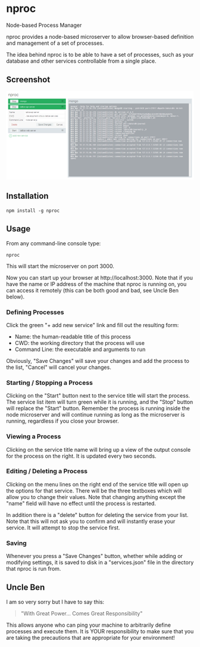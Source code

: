 nproc
=====

Node-based Process Manager

nproc provides a node-based microserver to allow browser-based definition and management of a set of processes.

The idea behind nproc is to be able to have a set of processes, such as your database and other services controllable from a single place.  

Screenshot
----------
![Screenshot](screenshot.png)

Installation
------------

    npm install -g nproc

Usage
-----

From any command-line console type:

    nproc

This will start the microserver on port 3000.

Now you can start up your browser at http://localhost:3000.  Note that if you have the name or IP address of the machine that nproc is running on, you can access it remotely (this can be both good and bad, see Uncle Ben below).

### Defining Processes

Click the green "+ add new service" link and fill out the resulting form:

- Name: the human-readable title of this process
- CWD: the working directory that the process will use
- Command Line: the executable and arguments to run

Obviously, "Save Changes" will save your changes and add the process to the list, "Cancel" will cancel your changes.

### Starting / Stopping a Process

Clicking on the "Start" button next to the service title will start the process.  The service list item will turn green while it is running, and the "Stop" button will replace the "Start" button.  Remember the process is running inside the node microserver and will continue running as long as the microserver is running, regardless if you close your browser.

### Viewing a Process

Clicking on the service title name will bring up a view of the output console for the process on the right.  It is updated every two seconds.

### Editing / Deleting a Process

Clicking on the menu lines on the right end of the service title will open up the options for that service.  There will be the three textboxes which will allow you to change their values.  Note that changing anything except the "name" field will have no effect until the process is restarted.

In addition there is a "delete" button for deleting the service from your list.  Note that this will not ask you to confirm and will instantly erase your service.  It will attempt to stop the service first.

### Saving

Whenever you press a "Save Changes" button, whether while adding or modifying settings, it is saved to disk in a "services.json" file in the directory that nproc is run from.


Uncle Ben
---------

I am so very sorry but I have to say this:

> "With Great Power... Comes Great Responsibility"

This allows anyone who can ping your machine to arbitrarily define processes and execute them.  It is YOUR responsibility to make sure that you are taking the precautions that are appropriate for your environment!

